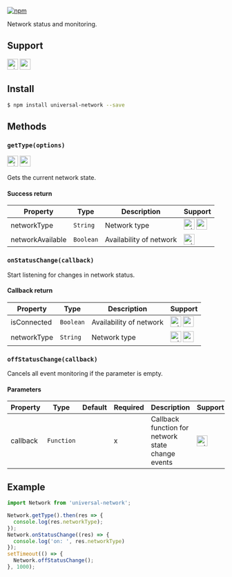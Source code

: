 [![npm](https://img.shields.io/npm/v/universal-network.svg)](https://www.npmjs.com/package/universal-network)

Network status and monitoring.

## Support
<img alt="miniApp" src="https://gw.alicdn.com/tfs/TB1bBpmbRCw3KVjSZFuXXcAOpXa-200-200.svg" width="25px" height="25px" /> <img alt="wechatMiniprogram" src="https://img.alicdn.com/tfs/TB1slcYdxv1gK0jSZFFXXb0sXXa-200-200.svg" width="25px" height="25px">

## Install

```bash
$ npm install universal-network --save
```

## Methods

### `getType(options)`

<img alt="miniApp" src="https://gw.alicdn.com/tfs/TB1bBpmbRCw3KVjSZFuXXcAOpXa-200-200.svg" width="25px" height="25px" /> <img alt="wechatMiniprogram" src="https://img.alicdn.com/tfs/TB1slcYdxv1gK0jSZFFXXb0sXXa-200-200.svg" width="25px" height="25px">

Gets the current network state.

#### Success return
| Property         | Type      | Description             | Support                                 |
| ---------------- | --------- | ----------------------- | --------------------------------------- |
| networkType      | `String`  | Network type            | <img alt="miniApp" src="https://gw.alicdn.com/tfs/TB1bBpmbRCw3KVjSZFuXXcAOpXa-200-200.svg" width="25px" height="25px" /> <img alt="wechatMiniprogram" src="https://img.alicdn.com/tfs/TB1slcYdxv1gK0jSZFFXXb0sXXa-200-200.svg" width="25px" height="25px"> |
| networkAvailable | `Boolean` | Availability of network | <img alt="miniApp" src="https://gw.alicdn.com/tfs/TB1bBpmbRCw3KVjSZFuXXcAOpXa-200-200.svg" width="25px" height="25px" />                     |

### `onStatusChange(callback)`

Start listening for changes in network status.

#### Callback return
| Property    | Type      | Description             | Support                                 |
| ----------- | --------- | ----------------------- | --------------------------------------- |
| isConnected | `Boolean` | Availability of network | <img alt="miniApp" src="https://gw.alicdn.com/tfs/TB1bBpmbRCw3KVjSZFuXXcAOpXa-200-200.svg" width="25px" height="25px" /> <img alt="wechatMiniprogram" src="https://img.alicdn.com/tfs/TB1slcYdxv1gK0jSZFFXXb0sXXa-200-200.svg" width="25px" height="25px"> |
| networkType | `String`  | Network type            | <img alt="miniApp" src="https://gw.alicdn.com/tfs/TB1bBpmbRCw3KVjSZFuXXcAOpXa-200-200.svg" width="25px" height="25px" /> <img alt="wechatMiniprogram" src="https://img.alicdn.com/tfs/TB1slcYdxv1gK0jSZFFXXb0sXXa-200-200.svg" width="25px" height="25px"> |

### `offStatusChange(callback)`

Cancels all event monitoring if the parameter is empty.

#### Parameters
| Property | Type       | Default | Required | Description                                       | Support             |
| -------- | ---------- | ------- | -------- | ------------------------------------------------- | ------------------- |
| callback | `Function` |         | x        | Callback function for network state change events | <img alt="miniApp" src="https://gw.alicdn.com/tfs/TB1bBpmbRCw3KVjSZFuXXcAOpXa-200-200.svg" width="25px" height="25px" /> |

## Example

```js
import Network from 'universal-network';

Network.getType().then(res => {
  console.log(res.networkType);
});
Network.onStatusChange((res) => {
  console.log('on: ', res.networkType)
});
setTimeout(() => {
  Network.offStatusChange();
}, 1000);

```

